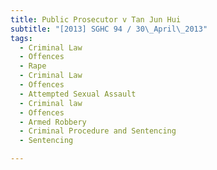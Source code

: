 ```yaml
---
title: Public Prosecutor v Tan Jun Hui 
subtitle: "[2013] SGHC 94 / 30\_April\_2013"
tags:
  - Criminal Law
  - Offences
  - Rape
  - Criminal Law
  - Offences
  - Attempted Sexual Assault
  - Criminal law
  - Offences
  - Armed Robbery
  - Criminal Procedure and Sentencing
  - Sentencing

---
```


